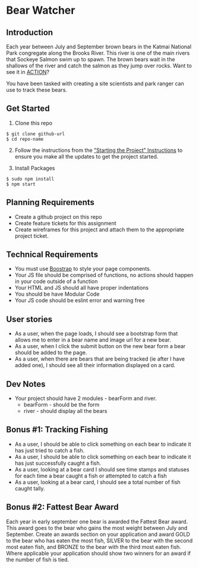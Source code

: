 # Bear Watcher

## Introduction

Each year between July and September brown bears in the Katmai National Park congregate along the Brooks River. This river is one of the main rivers that Sockeye Salmon swim up to spawn. The brown bears wait in the shallows of the river and catch the salmon as they jump over rocks. Want to see it in [ACTION](https://explore.org/livecams/brown-bears/brown-bear-salmon-cam-brooks-falls)?

You have been tasked with creating a site scientists and park ranger can use to track these bears.

## Get Started

1. Clone this repo

```
$ git clone github-url
$ cd repo-name
```

2. Follow the instructions from the ["Starting the Project" Instructions](https://github.com/nss-nightclass-projects/webpack-template/blob/master/README.md#starting-the-project) to ensure you make all the updates to get the project started.

3. Install Packages

```
$ sudo npm install
$ npm start
```

## Planning Requirements

- Create a github project on this repo
- Create feature tickets for this assignment
- Create wireframes for this project and attach them to the appropriate project ticket.

## Technical Requirements

- You must use [Boostrap](https://getbootstrap.com/) to style your page components.
- Your JS file should be comprised of functions, no actions should happen in your code outside of a function
- Your HTML and JS should all have proper indentations
- You should be have Modular Code
- Your JS code should be eslint error and warning free

## User stories

- As a user, when the page loads, I should see a bootstrap form that allows me to enter in a bear name and image url for a new bear.
- As a user, when I click the submit button on the new bear form a bear should be added to the page.
- As a user, when there are bears that are being tracked (ie after I have added one), I should see all their information displayed on a card.

## Dev Notes

- Your project should have 2 modules - bearForm and river.
  - bearForm - should be the form
  - river - should display all the bears

## Bonus #1: Tracking Fishing

- As a user, I should be able to click something on each bear to indicate it has just tried to catch a fish.
- As a user, I should be able to click something on each bear to indicate it has just successfully caught a fish.
- As a user, looking at a bear card I should see time stamps and statuses for each time a bear caught a fish or attempted to catch a fish
- As a user, looking at a bear card, I should see a total number of fish caught tally.

## Bonus #2: Fattest Bear Award

Each year in early september one bear is awarded the Fattest Bear award. This award goes to the bear who gains the most weight between July and September. Create an awards section on your application and award GOLD to the bear who has eaten the most fish, SILVER to the bear with the second most eaten fish, and BRONZE to the bear with the third most eaten fish. Where applicable your application should show two winners for an award if the number of fish is tied.
